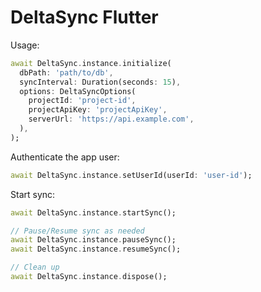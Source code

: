 # DeltaSync Flutter

Usage:
```dart
await DeltaSync.instance.initialize(
  dbPath: 'path/to/db',
  syncInterval: Duration(seconds: 15),
  options: DeltaSyncOptions(
    projectId: 'project-id',
    projectApiKey: 'projectApiKey',
    serverUrl: 'https://api.example.com',
  ),
);
````

Authenticate the app user:
```dart
await DeltaSync.instance.setUserId(userId: 'user-id');
```

Start sync:
```dart
await DeltaSync.instance.startSync();
```

```dart
// Pause/Resume sync as needed
await DeltaSync.instance.pauseSync();
await DeltaSync.instance.resumeSync();

// Clean up
await DeltaSync.instance.dispose();
```